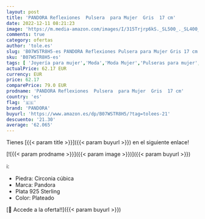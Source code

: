 ```yaml
---
layout: post
title: 'PANDORA Reflexiones  Pulsera  para Mujer  Gris  17 cm'
date: 2022-12-11 08:21:23
image: 'https://m.media-amazon.com/images/I/315Trjrp6kS._SL500_._SL400_.jpg'
comments: true
category: ofertas
author: 'tole.es'
slug: 'B07WSTR8H5-es PANDORA Reflexiones Pulsera para Mujer Gris 17 cm'
sku: 'B07WSTR8H5-es'
tags: [ 'Joyería para mujer','Moda','Moda Mujer','Pulseras para mujer','pandora','🇪🇸', ]
actualPrice: 62.17 EUR
currency: EUR
price: 62.17
comparePrice: 79.0 EUR
prodname: 'PANDORA Reflexiones  Pulsera  para Mujer  Gris  17 cm'
country: 'es'
flag: '🇪🇸'
brand: 'PANDORA'
buyurl: 'https://www.amazon.es/dp/B07WSTR8H5/?tag=tolees-21'
descuento: '21.30'
average: '62.065'
---
```


Tienes [{{< param title >}}]({{< param buyurl >}}) en el siguiente enlace!

[![{{< param prodname >}}]({{< param image >}})]({{< param buyurl >}})

ℹ️:

- Piedra: Circonia cúbica
- Marca: Pandora
- Plata 925 Sterling
- Color: Plateado

[🛒 Accede a la oferta!!]({{< param buyurl >}})
